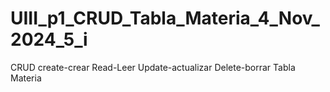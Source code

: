 # UIII_p1_CRUD_Tabla_Materia_4_Nov_2024_5_i
CRUD create-crear Read-Leer Update-actualizar Delete-borrar Tabla Materia
